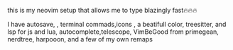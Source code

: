 



this is my neovim setup that allows me to type blazingly fast🔥🔥🔥


I have autosave, , terminal commads,icons , a beatifull color, treesitter, and lsp for js and lua, autocomplete,telescope, VimBeGood  from primegean, nerdtree, harpooon, and a few of my own remaps
